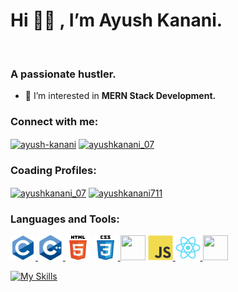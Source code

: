 <h1 align="left">Hi 🙋‍♂️ , I’m Ayush Kanani.</h1>
<div id = "counter">
<img src="https://komarev.com/ghpvc/?username=harshil048&style=plastic&color=blue" alt=""/>
</div>
<h3 align="left">A passionate hustler.</h3>

- 👀 I’m interested in **MERN Stack Development.**

<h3 align="left">Connect with me:</h3>
<p align="left">

<a href="https://www.linkedin.com/in/ayush-kanani-b541a9224/" target="blank"><img align="center" src="https://raw.githubusercontent.com/rahuldkjain/github-profile-readme-generator/master/src/images/icons/Social/linked-in-alt.svg" alt="ayush-kanani" height="30" width="40" /></a>
<a href="https://twitter.com/ayushkanani_07" target="blank"><img align="center" src="https://raw.githubusercontent.com/rahuldkjain/github-profile-readme-generator/master/src/images/icons/Social/twitter.svg" alt="ayushkanani_07" height="30" width="40" /></a>

<h3 align="left">Coading Profiles:</h3>
<p align="left">
<a href="https://codeforces.com/profile/ayushkanani_07" target="blank"><img align="center" src="https://raw.githubusercontent.com/rahuldkjain/github-profile-readme-generator/master/src/images/icons/Social/codeforces.svg" alt="ayushkanani_07" height="30" width="40" /></a>
<a href="https://www.codechef.com/users/ayushkanani711" target="blank"><img align="center" src="https://cdn.codechef.com/images/cc-logo.svg" alt="ayushkanani711" height="30" width="40" /></a>
</p>


<h3 align="left">Languages and Tools:</h3>
<p align="left"> 
  <a href="https://www.cprogramming.com/" target="_blank" rel="noreferrer"> <img src="https://raw.githubusercontent.com/devicons/devicon/master/icons/c/c-original.svg" alt="c" width="40" height="40"/> 
  </a> 
  <a href="https://www.w3schools.com/cpp/" target="_blank" rel="noreferrer"> <img src="https://raw.githubusercontent.com/devicons/devicon/master/icons/cplusplus/cplusplus-original.svg" alt="cplusplus" width="40" height="40"/> </a>
<!--   <a href="https://www.python.org/" target="_blank" rel="noreferrer"> <img src="https://github.com/devicons/devicon/blob/master/icons/python/python-original-wordmark.svg" alt="react" width="40" height="40"/> </a> -->
<!--   <a href="https://dev.java/learn/getting-started/" target="_blank" rel="noreferrer"> <img src="https://github.com/devicons/devicon/blob/master/icons/java/java-original-wordmark.svg" alt="react" width="40" height="40"/> </a> -->
<img src="https://raw.githubusercontent.com/devicons/devicon/master/icons/html5/html5-original-wordmark.svg" alt="html5" width="40" height="40"/> </a> <a href="https://www.w3schools.com/css/" target="_blank" rel="noreferrer"> <img src="https://raw.githubusercontent.com/devicons/devicon/master/icons/css3/css3-original-wordmark.svg" alt="css3" width="40" height="40"/> </a>
<a > <img src="https://upload.wikimedia.org/wikipedia/commons/d/d9/Node.js_logo.svg"  width="40" height="40" /> </a>
<a href="https://developer.mozilla.org/en-US/docs/Web/JavaScript" target="_blank" rel="noreferrer"> <img src="https://raw.githubusercontent.com/devicons/devicon/master/icons/javascript/javascript-original.svg" alt="javascript" width="40" height="40"/> </a> <a href="https://developer.mozilla.org/en-US/docs/Learn/Tools_and_testing/Client-side_JavaScript_frameworks/React_getting_started" target="_blank" rel="noreferrer"> <img src="https://raw.githubusercontent.com/devicons/devicon/master/icons/react/react-original.svg" alt="react" width="40" height="40"/> </a> 
<a> <img src="https://img.icons8.com/?size=100&id=kg46nzoJrmTR&format=png&color=000000" width="40" height="40" />
<!-- <a href="https://tailwindcss.com/" target="_blank" rel="noreferrer"> <img src="https://github.com/devicons/devicon/blob/master/icons/tailwindcss/tailwindcss-plain.svg" alt="react" width="40" height="40"/> </a>  -->

[![My Skills](https://skillicons.dev/icons?i=js,html,css,wasm)](https://skillicons.dev)
  
</p>
